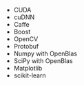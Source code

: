 - CUDA
- cuDNN
- Caffe
- Boost
- OpenCV
- Protobuf
- Numpy with OpenBlas
- SciPy with OpenBlas
- Matplotlib
- scikit-learn

